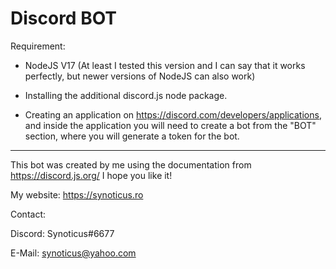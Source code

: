 # Discord BOT

Requirement:

- NodeJS V17 (At least I tested this version and I can say that it works perfectly, but newer versions of NodeJS can also work)

- Installing the additional discord.js node package.

- Creating an application on https://discord.com/developers/applications, and inside the application you will need to create a bot from the "BOT" section, where you will generate a token for the bot.

------------------------------------------------

This bot was created by me using the documentation from https://discord.js.org/ I hope you like it!

My website: https://synoticus.ro

Contact:

Discord: Synoticus#6677

E-Mail: synoticus@yahoo.com
